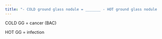 ```yaml
---
title: "- COLD ground glass nodule = _______ - HOT ground glass nodule = _______"
---
```

COLD GG = cancer (BAC)

HOT GG = infection

